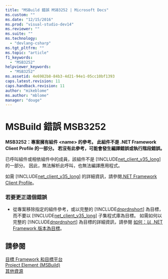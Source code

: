 ```yaml
---
title: "MSBuild 錯誤 MSB3252 | Microsoft Docs"
ms.custom: ""
ms.date: "12/15/2016"
ms.prod: "visual-studio-dev14"
ms.reviewer: ""
ms.suite: ""
ms.technology: 
  - "devlang-csharp"
ms.tgt_pltfrm: ""
ms.topic: "article"
f1_keywords: 
  - "MSB3252"
helpviewer_keywords: 
  - "MSB3252"
ms.assetid: 4e6982b8-84b3-4d21-94e1-05cc10bf1393
caps.latest.revision: 11
caps.handback.revision: 11
author: "mikeblome"
ms.author: "mblome"
manager: "douge"
---
```

# MSBuild 錯誤 MSB3252
**MSB3252：專案擁有組件 \<name\> 的參考。  此組件不是 .NET Framework Client Profile 的一部分。  若沒有此參考，可能會發生編譯錯誤或執行階段錯誤。**  
  
 已呼叫組件或相依組件中的成員，該組件不是 [!INCLUDE[net_client_v35_long](../misc/includes/net_client_v35_long_md.md)] 的一部分。  因此，無法解析此呼叫，也無法編譯應用程式。  
  
 如需 [!INCLUDE[net_client_v35_long](../misc/includes/net_client_v35_long_md.md)] 的詳細資訊，請參閱[.NET Framework Client Profile](../Topic/.NET%20Framework%20Client%20Profile.md)。  
  
### 若要更正這個錯誤  
  
-   從專案移除指定的組件參考，或以完整的 [!INCLUDE[dnprdnshort](../code-quality/includes/dnprdnshort_md.md)] 為目標，而不要以 [!INCLUDE[net_client_v35_long](../misc/includes/net_client_v35_long_md.md)] 子集程式庫為目標。  如需如何以完整的 [!INCLUDE[dnprdnshort](../code-quality/includes/dnprdnshort_md.md)] 為目標的詳細資訊，請參閱 [如何：以 .NET Framework 版本為目標](../ide/how-to-target-a-version-of-the-dotnet-framework.md)。  
  
## 請參閱  
 [目標 Framework 和目標平台](../msbuild/msbuild-target-framework-and-target-platform.md)   
 [Project Element \(MSBuild\)](../msbuild/project-element-msbuild.md)   
 [其他資源](../msbuild/additional-msbuild-resources.md)